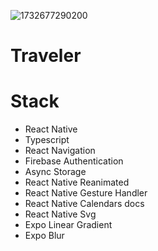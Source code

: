 ![1732677290200](https://github.com/user-attachments/assets/8e9d7085-0e97-450b-8582-1f0c8e82ca9d)
# Traveler
# Stack

- React Native
- Typescript
- React Navigation
- Firebase Authentication
- Async Storage
- React Native Reanimated
- React Native Gesture Handler
- React Native Calendars docs
- React Native Svg
- Expo Linear Gradient
- Expo Blur
# 
